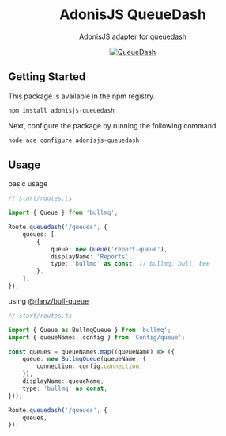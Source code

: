 <div align="center">
  <h1><b>AdonisJS QueueDash</b></h1>

  AdonisJS adapter for [queuedash](https://github.com/alexbudure/queuedash)
</div>

<p align="center">
  <a href="https://www.queuedash.com" target="_blank" rel="noopener">
    <img src="https://res.cloudinary.com/driverseat/image/upload/v1677406730/queuedash/queuedash-social.png" alt="QueueDash">
  </a>
</p>

## Getting Started

This package is available in the npm registry.

```bash
npm install adonisjs-queuedash
```

Next, configure the package by running the following command.

```bash
node ace configure adonisjs-queuedash
```

## Usage

basic usage

```ts
// start/routes.ts

import { Queue } from 'bullmq';

Route.queuedash('/queues', {
	queues: [
		{
			queue: new Queue('report-queue'),
			displayName: 'Reports',
			type: 'bullmq' as const, // bullmq, bull, bee
		},
	],
});
```

using [@rlanz/bull-queue](https://github.com/RomainLanz/adonis-bull-queue)

```ts
// start/routes.ts

import { Queue as BullmqQueue } from 'bullmq';
import { queueNames, config } from 'Config/queue';

const queues = queueNames.map((queueName) => ({
	queue: new BullmqQueue(queueName, {
		connection: config.connection,
	}),
	displayName: queueName,
	type: 'bullmq' as const,
}));

Route.queuedash('/queues', {
	queues,
});
```
